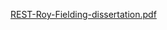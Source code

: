 [REST-Roy-Fielding-dissertation.pdf](https://www.ics.uci.edu/~fielding/pubs/dissertation/fielding_dissertation.pdf)
